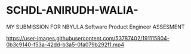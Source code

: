 # SCHDL-ANIRUDH-WALIA-
MY SUBMISSION FOR NBYULA Software Product Engineer ASSESMENT


https://user-images.githubusercontent.com/53787402/191115804-0b3c9140-f53a-42dd-b3a5-0fa079b292f1.mp4

